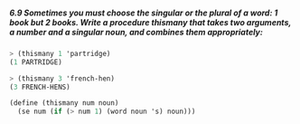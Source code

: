 ##### 6.9  Sometimes you must choose the singular or the plural of a word: 1 book but 2 books. Write a procedure thismany that takes two arguments, a number and a singular noun, and combines them appropriately:
```Scheme
> (thismany 1 'partridge)
(1 PARTRIDGE)

> (thismany 3 'french-hen)
(3 FRENCH-HENS)
```

```Scheme
(define (thismany num noun)
  (se num (if (> num 1) (word noun 's) noun)))
```
